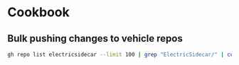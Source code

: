 # Cookbook

## Bulk pushing changes to vehicle repos

```sh
gh repo list electricsidecar --limit 100 | grep "ElectricSidecar/" | cut -f1 | cut -d'/' -f2 | grep -v ".vehicle-template" | grep -v ".github" | while read line; do pushd $line; git add .; git commit -am "Update"; git push; popd; done
```

